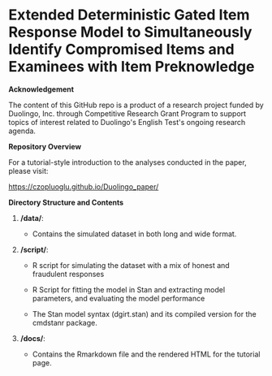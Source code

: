 # Extended Deterministic Gated Item Response Model to Simultaneously Identify Compromised Items and Examinees with Item Preknowledge 

**Acknowledgement**

The content of this GitHub repo is a product of a research project funded by Duolingo, Inc. through Competitive Research Grant Program to support topics of interest related to Duolingo's English Test's ongoing research agenda.

**Repository Overview**

For a tutorial-style introduction to the analyses conducted in the paper, please visit:

https://czopluoglu.github.io/Duolingo_paper/

**Directory Structure and Contents**

1. **/data/**:

    - Contains the simulated dataset in both long and wide format.

2. **/script/**:
   
    - R script for simulating the dataset with a mix of honest and fraudulent responses

    - R Script for fitting the model in Stan and extracting model parameters, and evaluating the model performance

    - The Stan model syntax (dgirt.stan) and its compiled version for the cmdstanr package.
  
3. **/docs/**:
   
    - Contains the Rmarkdown file and the rendered HTML for the tutorial page.
